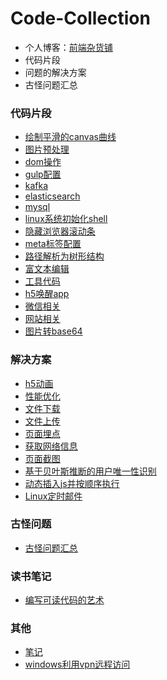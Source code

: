# Code-Collection
- 个人博客：[前端杂货铺](https://segmentfault.com/blog/whale)
- 代码片段
- 问题的解决方案
- 古怪问题汇总
### 代码片段
- [绘制平滑的canvas曲线](https://github.com/Youjingyu/Code-Collection/tree/master/code/canvas-smooth-curve)
- [图片预处理](https://github.com/Youjingyu/Code-Collection/tree/master/code/image-processing)
- [dom操作](https://github.com/Youjingyu/Code-Collection/tree/master/code/dom-operation)
- [gulp配置](https://github.com/Youjingyu/Code-Collection/tree/master/code/gulp-config)
- [kafka](https://github.com/Youjingyu/Code-Collection/blob/master/code/kafka/kafka.md)
- [elasticsearch](https://github.com/Youjingyu/Code-Collection/blob/master/code/elasticsearch/elasticsearch.md)
- [mysql](https://github.com/Youjingyu/Code-Collection/blob/master/code/mysql/mysql.md)
- [linux系统初始化shell](https://github.com/Youjingyu/Code-Collection/blob/master/code/linux/linux-init.sh)
- [隐藏浏览器滚动条](https://github.com/Youjingyu/Code-Collection/blob/master/code/hide-scroll-bar/hide-scroll-bar.html)
- [meta标签配置](https://github.com/Youjingyu/Code-Collection/blob/master/code/mobile-meta/mobile-meta.html)
- [路径解析为树形结构](https://github.com/Youjingyu/Code-Collection/blob/master/code/parse-string-path-to-tree/parse-string-path-to-tree.js)
- [富文本编辑](https://github.com/Youjingyu/Code-Collection/tree/master/code/rich-text-editor)
- [工具代码](https://github.com/Youjingyu/Code-Collection/tree/master/code/smartCode)
- [h5唤醒app](https://github.com/Youjingyu/Code-Collection/tree/master/code/wakeUpApp)
- [微信相关](https://github.com/Youjingyu/Code-Collection/tree/master/code/weChat)
- [网站相关](https://github.com/Youjingyu/Code-Collection/tree/master/code/website)
- [图片转base64](https://github.com/Youjingyu/Code-Collection/blob/master/code/img-to-base64/img-to-base64.js)
### 解决方案
- [h5动画](https://github.com/Youjingyu/Code-Collection/tree/master/solution/H5-animation)
- [性能优化](https://github.com/Youjingyu/Code-Collection/blob/master/solution/performance-optimization/performance-optimization.md)
- [文件下载](https://github.com/Youjingyu/Code-Collection/blob/master/solution/fileDownload/fileDownload.md)
- [文件上传](https://github.com/Youjingyu/Code-Collection/blob/master/solution/fileUpload/fileUpload.md)
- [页面埋点](https://github.com/Youjingyu/Code-Collection/blob/master/solution/load-time-summary/load-time-summary.md)
- [获取网络信息](https://github.com/Youjingyu/Code-Collection/blob/master/solution/network-information/network-information.md)
- [页面截图](https://github.com/Youjingyu/Code-Collection/blob/master/solution/screenshot/screenshot.md)
- [基于贝叶斯推断的用户唯一性识别](https://github.com/Youjingyu/Code-Collection/blob/master/solution/bayesian/bayesian.md)
- [动态插入js并按顺序执行](https://github.com/Youjingyu/Code-Collection/blob/master/solution/dynamic-insert-js/dynamic-insert-js.md)
- [Linux定时邮件](https://github.com/Youjingyu/Code-Collection/blob/master/solution/linux-send-mail/linux-send-mail.md)
### 古怪问题
- [古怪问题汇总](https://github.com/Youjingyu/Code-Collection/blob/master/weird-problem/weird-problem.md)

### 读书笔记
- [编写可读代码的艺术](https://github.com/Youjingyu/Code-Collection/blob/master/notes/readding-notes/编写可读代码的艺术.md)
### 其他
- [笔记](https://github.com/Youjingyu/Code-Collection/blob/master/notes/notes.md)
- [windows利用vpn远程访问](https://github.com/Youjingyu/Code-Collection/tree/master/system)

